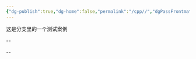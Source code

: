 ```yaml
---
{"dg-publish":true,"dg-home":false,"permalink":"/cpp//","dgPassFrontmatter":true}
---
```



这是分支里的一个测试案例

--

--